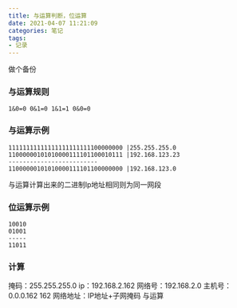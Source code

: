 ```yaml
---
title: 与运算判断，位运算
date: 2021-04-07 11:21:09
categories: 笔记
tags: 
- 记录
---
```

做个备份
###  与运算规则
`1&0=0
0&1=0
1&1=1
0&0=0`

###  与运算示例
```
11111111111111111111111100000000 |255.255.255.0
11000000101010000111101100010111 |192.168.123.23
-------------------------
11000000101010000111101100000000 |192.168.123.0
```
与运算计算出来的二进制Ip地址相同则为同一网段

###  位运算示例
```
10010
01001
-----
11011
```

###  计算
掩码：255.255.255.0
ip：192.168.2.162
网络号：192.168.2.0
主机号：0.0.0.162 162
网络地址：IP地址+子网掩码 与运算

